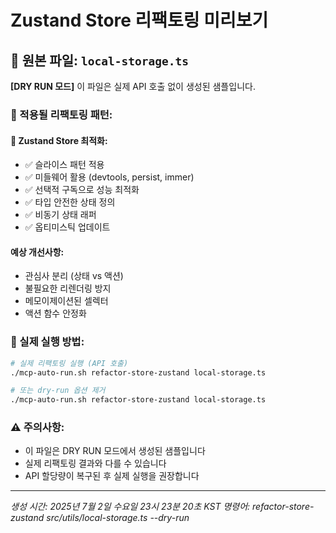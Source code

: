 # Zustand Store 리팩토링 미리보기

## 📄 원본 파일: `local-storage.ts`

**[DRY RUN 모드]** 이 파일은 실제 API 호출 없이 생성된 샘플입니다.

### 🔧 적용될 리팩토링 패턴:

#### 🐻 Zustand Store 최적화:
- ✅ 슬라이스 패턴 적용
- ✅ 미들웨어 활용 (devtools, persist, immer)
- ✅ 선택적 구독으로 성능 최적화
- ✅ 타입 안전한 상태 정의
- ✅ 비동기 상태 래퍼
- ✅ 옵티미스틱 업데이트

#### 예상 개선사항:
- 관심사 분리 (상태 vs 액션)
- 불필요한 리렌더링 방지
- 메모이제이션된 셀렉터
- 액션 함수 안정화

### 🚀 실제 실행 방법:
```bash
# 실제 리팩토링 실행 (API 호출)
./mcp-auto-run.sh refactor-store-zustand local-storage.ts

# 또는 dry-run 옵션 제거
./mcp-auto-run.sh refactor-store-zustand local-storage.ts
```

### ⚠️ 주의사항:
- 이 파일은 DRY RUN 모드에서 생성된 샘플입니다
- 실제 리팩토링 결과와 다를 수 있습니다
- API 할당량이 복구된 후 실제 실행을 권장합니다

---
*생성 시간: 2025년 7월  2일 수요일 23시 23분 20초 KST*
*명령어: refactor-store-zustand src/utils/local-storage.ts --dry-run*
